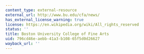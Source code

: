 ```yaml
---
content_type: external-resource
external_url: http://www.bu.edu/cfa/news/
has_external_license_warning: true
license: https://en.wikipedia.org/wiki/All_rights_reserved
status: ''
title: Boston University College of Fine Arts
uid: 796cd46e-aebb-41a3-b108-65f5d0d26627
wayback_url: ''
---
```


